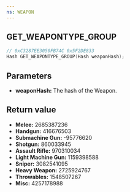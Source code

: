 ```yaml
---
ns: WEAPON
---
```

## GET_WEAPONTYPE_GROUP

```c
// 0xC3287EE3050FB74C 0x5F2DE833
Hash GET_WEAPONTYPE_GROUP(Hash weaponHash);
```


## Parameters
* **weaponHash:** The hash of the Weapon.

## Return value
* **Melee:** 2685387236
* **Handgun:** 416676503
* **Submachine Gun:** -95776620
* **Shotgun:** 860033945
* **Assault Rifle:** 970310034
* **Light Machine Gun:** 1159398588
* **Sniper:** 3082541095
* **Heavy Weapon:** 2725924767
* **Throwables:** 1548507267
* **Misc:** 4257178988
